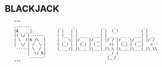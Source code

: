 # BLACKJACK

        """
        .------.            _     _            _    _            _    
        |A_  _ |.          | |   | |          | |  (_)          | |   
        |( \/ ).-----.     | |__ | | __ _  ___| | ___  __ _  ___| | __
        | \  /|K /\  |     | '_ \| |/ _` |/ __| |/ / |/ _` |/ __| |/ /
        |  \/ | /  \ |     | |_) | | (_| | (__|   <| | (_| | (__|   < 
        `-----| \  / |     |_.__/|_|\__,_|\___|_|\_\ |\__,_|\___|_|\_\\
              |  \/ K|                            _/ |                
              `------'                           |__/           
        """
                   

                                      
     
